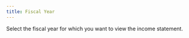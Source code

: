 ```yaml
---
title: Fiscal Year
---
```



Select the fiscal year for which you want to view the income statement.
